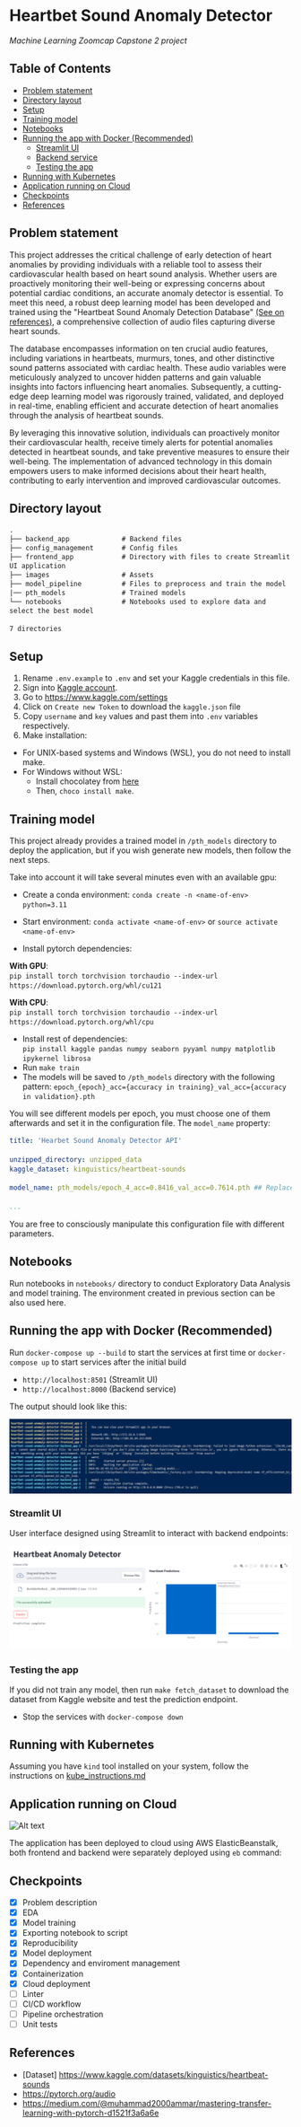# Heartbet Sound Anomaly Detector

*Machine Learning Zoomcap Capstone 2 project*

## Table of Contents

<!--ts-->
* [Problem statement](#problem-statement)
* [Directory layout](#directory-layout)
* [Setup](#setup)
* [Training model](#training-model)
* [Notebooks](#notebooks)
* [Running the app with Docker (Recommended)](#running-the-app-with-docker-recommended)
    * [Streamlit UI](#streamlit-ui)
    * [Backend service](#backend-service)
    * [Testing the app](#testing-the-app)
* [Running with Kubernetes](#running-with-kubernetes)
* [Application running on Cloud](#application-running-on-cloud)
* [Checkpoints](#checkpoints)
* [References](#references)
<!--te-->

## Problem statement

This project addresses the critical challenge of early detection of heart anomalies by providing individuals with a reliable tool to assess their cardiovascular health based on heart sound analysis. Whether users are proactively monitoring their well-being or expressing concerns about potential cardiac conditions, an accurate anomaly detector is essential. To meet this need, a robust deep learning model has been developed and trained using the "Heartbeat Sound Anomaly Detection Database" [(See on references)](#references), a comprehensive collection of audio files capturing diverse heart sounds.

The database encompasses information on ten crucial audio features, including variations in heartbeats, murmurs, tones, and other distinctive sound patterns associated with cardiac health. These audio variables were meticulously analyzed to uncover hidden patterns and gain valuable insights into factors influencing heart anomalies. Subsequently, a cutting-edge deep learning model was rigorously trained, validated, and deployed in real-time, enabling efficient and accurate detection of heart anomalies through the analysis of heartbeat sounds.

By leveraging this innovative solution, individuals can proactively monitor their cardiovascular health, receive timely alerts for potential anomalies detected in heartbeat sounds, and take preventive measures to ensure their well-being. The implementation of advanced technology in this domain empowers users to make informed decisions about their heart health, contributing to early intervention and improved cardiovascular outcomes.

## Directory layout

```
.
├── backend_app             # Backend files
├── config_management       # Config files
├── frontend_app            # Directory with files to create Streamlit UI application
├── images                  # Assets
├── model_pipeline          # Files to preprocess and train the model
|── pth_models              # Trained models
└── notebooks               # Notebooks used to explore data and select the best model

7 directories
```

## Setup

1. Rename `.env.example` to `.env` and set your Kaggle credentials in this file.
2. Sign into [Kaggle account](https://www.kaggle.com).
3. Go to https://www.kaggle.com/settings
4. Click on `Create new Token` to download the `kaggle.json` file
5. Copy `username` and `key` values and past them into `.env` variables respectively.
6. Make installation:

<!--ts-->
* For UNIX-based systems and Windows (WSL), you do not need to install make.
* For Windows without WSL:
    * Install chocolatey from [here](https://chocolatey.org/install)
    * Then, `choco install make`.
<!--te-->

## Training model

This project already provides a trained model in `/pth_models` directory to deploy the application, but if you wish generate new models, then follow the next steps.

Take into account it will take several minutes even with an available gpu:

* Create a conda environment: `conda create -n <name-of-env> python=3.11`
* Start environment: `conda activate <name-of-env>` or `source activate <name-of-env>`

* Install pytorch dependencies:  

__With GPU__:  
`pip install torch torchvision torchaudio --index-url https://download.pytorch.org/whl/cu121`  

__With CPU__:  
`pip install torch torchvision torchaudio --index-url https://download.pytorch.org/whl/cpu`  

* Install rest of dependencies:  
`pip install kaggle pandas numpy seaborn pyyaml numpy matplotlib ipykernel librosa`
* Run `make train`
* The models will be saved to `/pth_models` directory with the following pattern:
`epoch_{epoch}_acc={accuracy in training}_val_acc={accuracy in validation}.pth`

You will see different models per epoch, you must choose one of them afterwards and set it in the configuration file. The `model_name` property:

```yaml
title: 'Hearbet Sound Anomaly Detector API'

unzipped_directory: unzipped_data
kaggle_dataset: kinguistics/heartbeat-sounds

model_name: pth_models/epoch_4_acc=0.8416_val_acc=0.7614.pth ## Replace for the new model

...
```
You are free to consciously manipulate this configuration file with different parameters.

## Notebooks

Run notebooks in `notebooks/` directory to conduct Exploratory Data Analysis and model training. The environment created in previous section can be also used here.

## Running the app with Docker (Recommended)

Run `docker-compose up --build` to start the services at first time or `docker-compose up` to start services after the initial build

* `http://localhost:8501` (Streamlit UI)
* `http://localhost:8000` (Backend service)

The output should look like this:

![Alt text](./images/docker-output.png)

### Streamlit UI

User interface designed using Streamlit to interact with backend endpoints:

![Alt text](./images/streamlit_app.png)

### Testing the app

If you did not train any model, then run `make fetch_dataset` to download the dataset from Kaggle website and test the prediction endpoint.

* Stop the services with `docker-compose down`

## Running with Kubernetes

Assuming you have `kind` tool installed on your system, follow the instructions on [kube_instructions.md](instructions/kube_instructions.md)

## Application running on Cloud

![Alt text](./images/awseb.png)

The application has been deployed to cloud using AWS ElasticBeanstalk, both frontend and backend were separately deployed using `eb` command:

## Checkpoints

- [x] Problem description
- [x] EDA
- [x] Model training
- [x] Exporting notebook to script
- [x] Reproducibility
- [x] Model deployment
- [x] Dependency and enviroment management
- [x] Containerization
- [x] Cloud deployment
- [ ] Linter
- [ ] CI/CD workflow
- [ ] Pipeline orchestration
- [ ] Unit tests

## References

* [Dataset] https://www.kaggle.com/datasets/kinguistics/heartbeat-sounds
* https://pytorch.org/audio
* https://medium.com/@muhammad2000ammar/mastering-transfer-learning-with-pytorch-d1521f3a6a6e